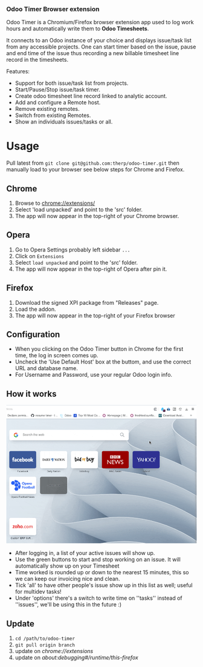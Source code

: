 ### Odoo Timer Browser extension

Odoo Timer is a Chromium/Firefox browser extension app used to log work hours
and automatically write them to **Odoo Timesheets**.

It connects to an Odoo instance of your choice and displays issue/task
list from any accessible projects. One can start timer based on the issue, pause and end time of the issue thus recording a new billable
timesheet line record in the timesheets.

Features:

* Support for both issue/task list from projects.
* Start/Pause/Stop issue/task timer.
* Create odoo timesheet line record linked to analytic account.
* Add and configure a Remote host.
* Remove existing remotes.
* Switch from existing Remotes.
* Show an individuals issues/tasks or all.


Usage
=============
Pull latest from `git clone git@github.com:therp/odoo-timer.git` then manually
load to your browser see below steps for Chrome and Firefox.

Chrome
-------
1. Browse to [chrome://extensions/](chrome://extensions/)
2. Select 'load unpacked' and point to the 'src' folder.
3. The app will now appear in the top-right of your Chrome browser.

Opera
------
1. Go to Opera Settings probably left sidebar `...`
2. Click on `Extensions`
3. Select `load unpacked` and point to the 'src' folder.
4. The app will now appear in the top-right of Opera after pin it.

Firefox
-------
1. Download the signed XPI package from "Releases" page.
2. Load the addon.
3. The app will now appear in the top-right of your Firefox browser

Configuration
-------------

* When you clicking on the Odoo Timer button in Chrome for the first time, the log in screen comes up.
* Uncheck the 'Use Default Host' box at the buttom, and use the correct URL and database name.
* For Username and Password, use your regular Odoo login info.

How it works
------------

![How Odoo timer app works](src/img/usage.gif "How it Works")

* After logging in, a list of your active issues will show up.
* Use the green buttons to start and stop working on an issue. It will automatically show up on your Timesheet
* Time worked is rounded up or down to the nearest 15 minutes, this so we can keep our invoicing nice and clean.
* Tick 'all' to have other people's issue show up in this list as well; useful for multidev tasks!
* Under 'options' there's a switch to write time on ''tasks'' instead of ''issues'', we'll be using this in the future :)

Update
------

1. `cd /path/to/odoo-timer`
2. `git pull origin branch`
3. update on *chrome://extensions*
4. update on *about:debugging#/runtime/this-firefox*
